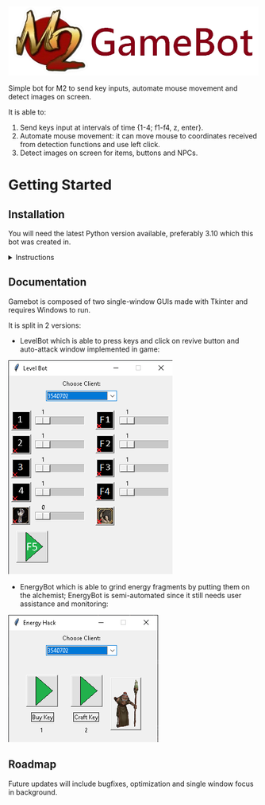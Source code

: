 ![](README_Assets/m2logo.png)

Simple bot for M2 to send key inputs, automate mouse movement and detect images on screen.

It is able to:
1. Send keys input at intervals of time {1-4; f1-f4, z, enter}.
2. Automate mouse movement: it can move mouse to coordinates received from detection functions and use left click.
3. Detect images on screen for items, buttons and NPCs.

# Getting Started

## Installation

You will need the latest Python version available, preferably 3.10 which this bot was created in.

<details><summary>Instructions</summary>
   
1. Install Python (preferably 3.10, any later version should be fine).
2. Install all the required packages by running autoconfig.py for each functionality.
3. Everything is done, just run main.py and enjoy!

</details>

## Documentation
Gamebot is composed of two single-window GUIs made with Tkinter and requires Windows to run.

It is split in 2 versions:
- LevelBot which is able to press keys and click on revive button and auto-attack window implemented in game:

![](README_Assets/LevelBot.png)

- EnergyBot which is able to grind energy fragments by putting them on the alchemist; EnergyBot is semi-automated since it still needs user assistance and monitoring:

![](README_Assets/EnergyBot.png)

## Roadmap

Future updates will include bugfixes, optimization and single window focus in background.

